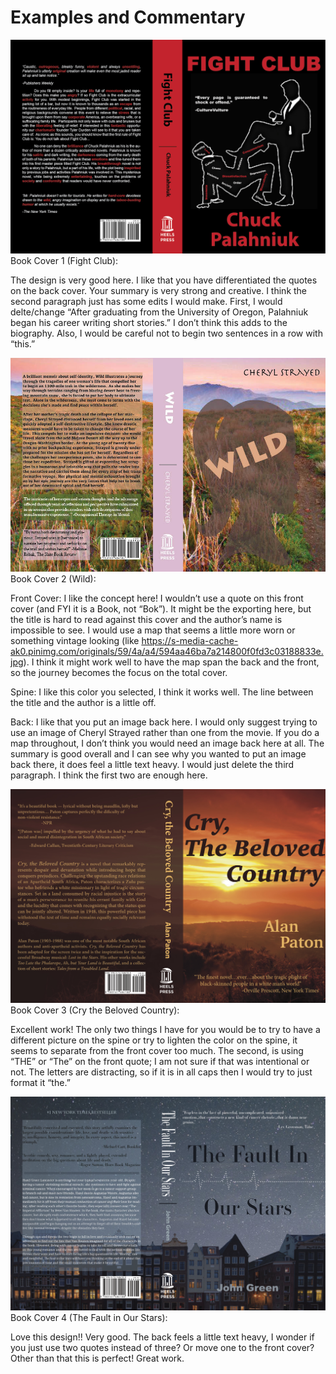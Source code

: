 
# Examples and Commentary
![Book Cover 1](images/book1.jpg)
Book Cover 1 (Fight Club):

The design is very good here. I like that you have differentiated the quotes on the back cover. Your summary is very strong and creative. I think the second paragraph just has some edits I would make. First, I would delte/change “After graduating from the University of Oregon, Palahniuk began his career writing short stories.” I don’t think this adds to the biography.  Also, I would be careful not to begin two sentences in a row with “this.”


![Book Cover 2](images/book2.jpg)
Book Cover 2 (Wild):

Front Cover: I like the concept here! I wouldn’t use a quote on this front cover (and FYI it is a Book, not “Bok”). It might be the exporting here, but the title is hard to read against this cover and the author’s name is impossible to see. I would use a map that seems a little more worn or something vintage looking (like https://s-media-cache-ak0.pinimg.com/originals/59/4a/a4/594aa46ba7a214800f0fd3c03188833e.jpg). I think it might work well to have the map span the back and the front, so the journey becomes the focus on the total cover.

Spine:  I like this color you selected, I think it works well. The line between the title and the author is a little off.

Back: I like that you put an image back here. I would only suggest trying to use an image of Cheryl Strayed rather than one from the movie. If you do a map throughout, I don’t think you would need an image back here at all. 
The summary is good overall and I can see why you wanted to put an image back there, it does feel a little text heavy. I would just delete the third paragraph. I think the first two are enough here.

![Book Cover 3](images/book3.jpg)
Book Cover 3 (Cry the Beloved Country):

Excellent work! The only two things I have for you would be to try to have a different picture on the spine or try to lighten the color on the spine, it seems to separate from the front cover too much. The second, is using “THE” or “The” on the front quote; I am not sure if that was intentional or not. The letters are distracting, so if it is in all caps then I would try to just format it “the.”

![Book Cover 4](images/book4.jpg)
Book Cover 4 (The Fault in Our Stars):

Love this design!! Very good. The back feels a little text heavy, I wonder if you just use two quotes instead of three? Or move one to the front cover? Other than that this is perfect!
Great work.


